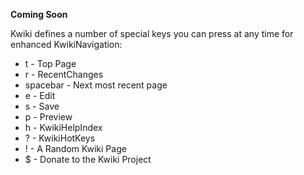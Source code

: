 **Coming Soon**

Kwiki defines a number of special keys you can press at any time for enhanced KwikiNavigation:

* t - Top Page
* r - RecentChanges
* spacebar - Next most recent page
* e - Edit
* s - Save
* p - Preview
* h - KwikiHelpIndex
* ? - KwikiHotKeys
* ! - A Random Kwiki Page
* $ - Donate to the Kwiki Project
